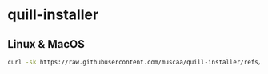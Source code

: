 # quill-installer

## Linux & MacOS

```bash
curl -sk https://raw.githubusercontent.com/muscaa/quill-installer/refs/heads/main/scripts/install.sh | bash
```
